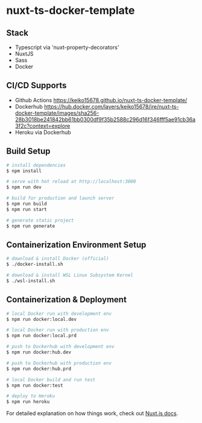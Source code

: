 # nuxt-ts-docker-template

## Stack

- Typescript via 'nuxt-property-decorators'
- NuxtJS
- Sass
- Docker

## CI/CD Supports

- Github Actions https://keiko15678.github.io/nuxt-ts-docker-template/
- Dockerhub https://hub.docker.com/layers/keiko15678/ire/nuxt-ts-docker-template/images/sha256-28b3018be241842bb61bb0300df9f35b2588c296d16f346fff5ae91cb36a3f2c?context=explore
- Heroku via Dockerhub

## Build Setup

```bash
# install dependencies
$ npm install

# serve with hot reload at http://localhost:3000
$ npm run dev

# build for production and launch server
$ npm run build
$ npm run start

# generate static project
$ npm run generate
```

## Containerization Environment Setup

```bash
# download & install Docker (official)
$ ./docker-install.sh

# download & install WSL Linux Subsystem Kernel
$ ./wsl-install.sh
```

## Containerization & Deployment

```bash
# local Docker run with development env
$ npm run docker:local.dev

# local Docker run with production env
$ npm run docker:local.prd

# push to Dockerhub with development env
$ npm run docker:hub.dev

# push to Dockerhub with production env
$ npm run docker:hub.prd

# local Docker build and run test
$ npm run docker:test

# deploy to Heroku
$ npm run heroku
```

For detailed explanation on how things work, check out [Nuxt.js docs](https://nuxtjs.org).
